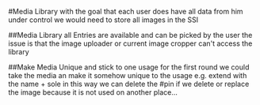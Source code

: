 #Media Library
with the goal that each user does have all data from him under control we would need to store all images in the SSI

##Media Library
all Entries are available and can be picked by the user
the issue is that the image uploader or current image cropper can't access the library



##Make Media Unique and stick to one usage
for the first round we could take the media an make it somehow unique to the usage 
e.g. extend with the name + sole 
in this way we can delete the #pin if we delete or replace the image because it is not used on another place...


